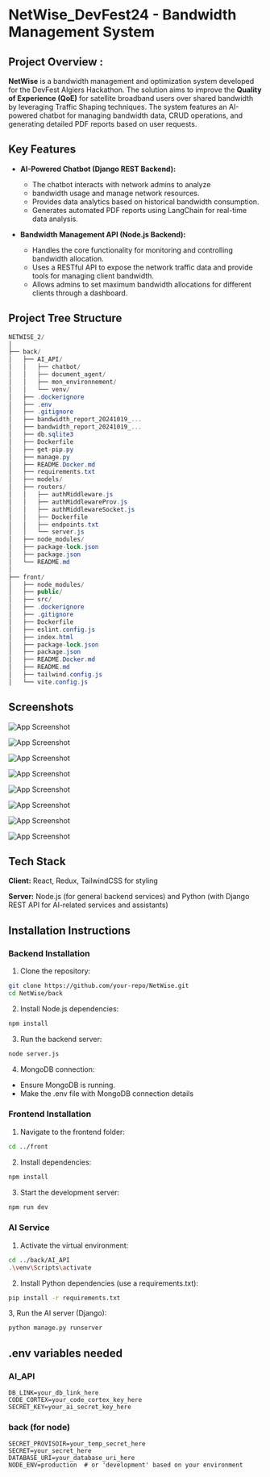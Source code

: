 # NetWise_DevFest24 - Bandwidth Management System

## Project Overview :

**NetWise** is a bandwidth management and optimization system developed for the DevFest Algiers Hackathon. The solution aims to improve the **Quality of Experience (QoE)** for satellite broadband users over shared bandwidth by leveraging Traffic Shaping techniques. The system features an AI-powered chatbot for managing bandwidth data, CRUD operations, and generating detailed PDF reports based on user requests.

## Key Features

- **AI-Powered Chatbot (Django REST Backend):**

  - The chatbot interacts with network admins to analyze
  - bandwidth usage and manage network resources.
  - Provides data analytics based on historical bandwidth consumption.
  - Generates automated PDF reports using LangChain for real-time data analysis.

- **Bandwidth Management API (Node.js Backend):**

  - Handles the core functionality for monitoring and controlling bandwidth allocation.
  - Uses a RESTful API to expose the network traffic data and provide tools for managing client bandwidth.
  - Allows admins to set maximum bandwidth allocations for different clients through a dashboard.

## Project Tree Structure

```csharp
NETWISE_2/
│
├── back/
│   ├── AI_API/
│   │   ├── chatbot/
│   │   ├── document_agent/
│   │   ├── mon_environnement/
│   │   └── venv/
│   ├── .dockerignore
│   ├── .env
│   ├── .gitignore
│   ├── bandwidth_report_20241019_...
│   ├── bandwidth_report_20241019_...
│   ├── db.sqlite3
│   ├── Dockerfile
│   ├── get-pip.py
│   ├── manage.py
│   ├── README.Docker.md
│   ├── requirements.txt
│   ├── models/
│   ├── routers/
│   │   ├── authMiddleware.js
│   │   ├── authMiddlewareProv.js
│   │   ├── authMiddlewareSocket.js
│   │   ├── Dockerfile
│   │   ├── endpoints.txt
│   │   └── server.js
│   ├── node_modules/
│   ├── package-lock.json
│   ├── package.json
│   └── README.md
│
├── front/
│   ├── node_modules/
│   ├── public/
│   ├── src/
│   ├── .dockerignore
│   ├── .gitignore
│   ├── Dockerfile
│   ├── eslint.config.js
│   ├── index.html
│   ├── package-lock.json
│   ├── package.json
│   ├── README.Docker.md
│   ├── README.md
│   ├── tailwind.config.js
│   └── vite.config.js

```

## Screenshots

![App Screenshot](images/Analytics.png)

![App Screenshot](images/Dashboard.png)

![App Screenshot](images/Control_Connexion_Bandwith.png)

![App Screenshot](images/chatbot_assistant.png)

![App Screenshot](images/report.png)

![App Screenshot](images/report_format.png)

![App Screenshot](images/Topology.png)

![App Screenshot](images/SignIn.png)

## Tech Stack

**Client:** React, Redux, TailwindCSS for styling

**Server:** Node.js (for general backend services) and Python (with Django REST API for AI-related services and assistants)

## Installation Instructions

### Backend Installation

1. Clone the repository:

```bash
git clone https://github.com/your-repo/NetWise.git
cd NetWise/back
```

2. Install Node.js dependencies:

```bash
npm install
```

3. Run the backend server:

```bash
node server.js
```

4. MongoDB connection:

- Ensure MongoDB is running.
- Make the .env file with MongoDB connection details

### Frontend Installation

1. Navigate to the frontend folder:

```bash
cd ../front
```

2. Install dependencies:

```bash
npm install
```

3. Start the development server:

```bash
npm run dev
```

### AI Service

1. Activate the virtual environment:

```bash
cd ../back/AI_API
.\venv\Scripts\activate
```

2. Install Python dependencies (use a requirements.txt):

```bash
pip install -r requirements.txt
```

3, Run the AI server (Django):

```bash
python manage.py runserver

```

## .env variables needed

### AI_API

```env
DB_LINK=your_db_link_here
CODE_CORTEX=your_code_cortex_key_here
SECRET_KEY=your_ai_secret_key_here
```

### back (for node)

```env
SECRET_PROVISOIR=your_temp_secret_here
SECRET=your_secret_here
DATABASE_URI=your_database_uri_here
NODE_ENV=production  # or 'development' based on your environment
```
